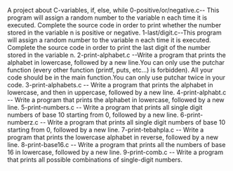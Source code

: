A project about C-variables, if, else, while
0-positive/or/negative.c-- This program will assign a random number to the variable n each time it is executed. Complete the source code in order to print whether the number stored in the variable n is positive or negative.
1-last/digit.c--This program will assign a random number to the variable n each time it is executed. Complete the source code in order to print the last digit of the number stored in the variable n.
2-print-alphabet.c --Write a program that prints the alphabet in lowercase, followed by a new line.You can only use the putchar function (every other function (printf, puts, etc…) is forbidden). All your code should be in the main function.You can only use putchar twice in your code.
3-print-alphabets.c -- Write a program that prints the alphabet in lowercase, and then in uppercase, followed by a new line.
4-print-alphabt.c -- Write a program that prints the alphabet in lowercase, followed by a new line.
5-print-numbers.c -- Write a program that prints all single digit numbers of base 10 starting from 0, followed by a new line.
6-print-numberz.c -- Write a program that prints all single digit numbers of base 10 starting from 0, followed by a new line.
7-print-tebahpla.c -- Write a program that prints the lowercase alphabet in reverse, followed by a new line.
8-print-base16.c -- Write a program that prints all the numbers of base 16 in lowercase, followed by a new line.
9-print-comb.c -- Write a program that prints all possible combinations of single-digit numbers.
